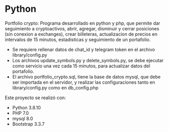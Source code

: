 # Python
Portfolio crypto: Programa desarrollado en python y php, que permite dar seguimiento a cryptoactivos, abrir, agregar, disminuir y cerrar posiciones (sin conexion a exchanges), crear billeteras, actualizacion de precios en intervalos de 15 minutos, estadisticas y seguimiento de un portafolio.

- Se requiere rellenar datos de chat_id y telegram token en el archivo library/config.py 
- Los archivos update_symbols.py y delete_symbols.py, se debe ejecutar como servicio una vez cada 15 minutos, para actualizar datos del portafolio.
- El archivo portfolio_crypto.sql, tiene la base de datos mysql, que debe ser importada en el servidor, y realizar las configuraciones tanto en library/config.py como en db_config.php

Este proyecto se realizó con:
- Python 3.8.10
- PHP 7.0
- mysql 8.0
- Bootstrap 3.3.7
